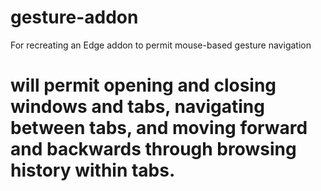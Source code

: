 # gesture-addon
For recreating an Edge addon to permit mouse-based gesture navigation

# will permit opening and closing windows and tabs, navigating between tabs, and moving forward and backwards through browsing history within tabs.
